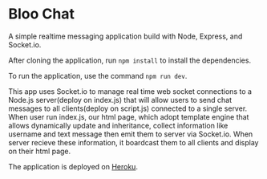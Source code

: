 # Bloo Chat

A simple realtime messaging application build with Node, Express, and Socket.io.

After cloning the application, run `npm install` to install the dependencies. 

To run the application, use the command `npm run dev`.

This app uses Socket.io to manage real time web socket connections to a Node.js server(deploy on index.js) that will allow users to send chat messages to all clients(deploy on script.js) connected to a single server. When user run index.js, our html page, which adopt template engine that allows dynamically update and inheritance, collect information like username and text message then emit them to server via Socket.io. When server recieve these information, it boardcast them to all clients and display on their html page.

The application is deployed on [Heroku](https://thawing-retreat-40076.herokuapp.com/).